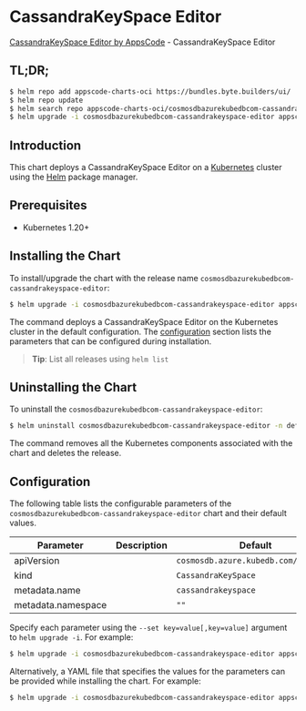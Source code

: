 # CassandraKeySpace Editor

[CassandraKeySpace Editor by AppsCode](https://appscode.com) - CassandraKeySpace Editor

## TL;DR;

```bash
$ helm repo add appscode-charts-oci https://bundles.byte.builders/ui/
$ helm repo update
$ helm search repo appscode-charts-oci/cosmosdbazurekubedbcom-cassandrakeyspace-editor --version=v0.8.0
$ helm upgrade -i cosmosdbazurekubedbcom-cassandrakeyspace-editor appscode-charts-oci/cosmosdbazurekubedbcom-cassandrakeyspace-editor -n default --create-namespace --version=v0.8.0
```

## Introduction

This chart deploys a CassandraKeySpace Editor on a [Kubernetes](http://kubernetes.io) cluster using the [Helm](https://helm.sh) package manager.

## Prerequisites

- Kubernetes 1.20+

## Installing the Chart

To install/upgrade the chart with the release name `cosmosdbazurekubedbcom-cassandrakeyspace-editor`:

```bash
$ helm upgrade -i cosmosdbazurekubedbcom-cassandrakeyspace-editor appscode-charts-oci/cosmosdbazurekubedbcom-cassandrakeyspace-editor -n default --create-namespace --version=v0.8.0
```

The command deploys a CassandraKeySpace Editor on the Kubernetes cluster in the default configuration. The [configuration](#configuration) section lists the parameters that can be configured during installation.

> **Tip**: List all releases using `helm list`

## Uninstalling the Chart

To uninstall the `cosmosdbazurekubedbcom-cassandrakeyspace-editor`:

```bash
$ helm uninstall cosmosdbazurekubedbcom-cassandrakeyspace-editor -n default
```

The command removes all the Kubernetes components associated with the chart and deletes the release.

## Configuration

The following table lists the configurable parameters of the `cosmosdbazurekubedbcom-cassandrakeyspace-editor` chart and their default values.

|     Parameter      | Description |                     Default                     |
|--------------------|-------------|-------------------------------------------------|
| apiVersion         |             | <code>cosmosdb.azure.kubedb.com/v1alpha1</code> |
| kind               |             | <code>CassandraKeySpace</code>                  |
| metadata.name      |             | <code>cassandrakeyspace</code>                  |
| metadata.namespace |             | <code>""</code>                                 |


Specify each parameter using the `--set key=value[,key=value]` argument to `helm upgrade -i`. For example:

```bash
$ helm upgrade -i cosmosdbazurekubedbcom-cassandrakeyspace-editor appscode-charts-oci/cosmosdbazurekubedbcom-cassandrakeyspace-editor -n default --create-namespace --version=v0.8.0 --set apiVersion=cosmosdb.azure.kubedb.com/v1alpha1
```

Alternatively, a YAML file that specifies the values for the parameters can be provided while
installing the chart. For example:

```bash
$ helm upgrade -i cosmosdbazurekubedbcom-cassandrakeyspace-editor appscode-charts-oci/cosmosdbazurekubedbcom-cassandrakeyspace-editor -n default --create-namespace --version=v0.8.0 --values values.yaml
```
